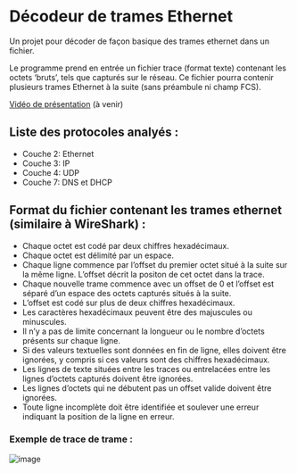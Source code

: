 # Décodeur de trames Ethernet

Un projet pour décoder de façon basique des trames ethernet dans un fichier.

Le programme prend en entrée un fichier trace (format texte) contenant les octets ‘bruts’, tels que capturés sur le réseau. Ce fichier pourra contenir plusieurs 
trames Ethernet à la suite (sans préambule ni champ FCS).

[Vidéo de présentation](https://www.youtube.com) (à venir)

## Liste des protocoles analyés :
- Couche 2: Ethernet 
- Couche 3: IP 
- Couche 4: UDP 
- Couche 7: DNS et DHCP 

## Format du fichier contenant les trames ethernet (similaire à WireShark) :
- Chaque octet est codé par deux chiffres hexadécimaux.   
- Chaque octet est délimité par un espace.  
- Chaque ligne commence par l’offset du premier octet situé à la suite sur la même 
ligne. L’offset décrit la positon de cet octet dans la trace. 
- Chaque nouvelle trame commence avec un offset de 0 et l’offset est séparé d’un 
espace des octets capturés situés à la suite. 
- L’offset est codé sur plus de deux chiffres hexadécimaux. 
- Les caractères hexadécimaux peuvent être des majuscules ou minuscules. 
- Il n’y a pas de limite concernant la longueur ou le nombre d’octets présents sur 
chaque ligne. 
- Si des valeurs textuelles sont données en fin de ligne, elles doivent être ignorées, 
y compris si ces valeurs sont des chiffres hexadécimaux. 
- Les lignes de texte situées entre les traces ou entrelacées entre les lignes 
d’octets capturés doivent être ignorées.  
- Les lignes d’octets qui ne débutent pas un offset valide doivent être ignorées.  
- Toute ligne incomplète doit être identifiée et soulever une erreur indiquant la 
position de la ligne en erreur.  


### Exemple de trace de trame :
![image](https://user-images.githubusercontent.com/50121403/136543344-a1b96807-7320-4a88-a80e-4b79930b95e0.png)
